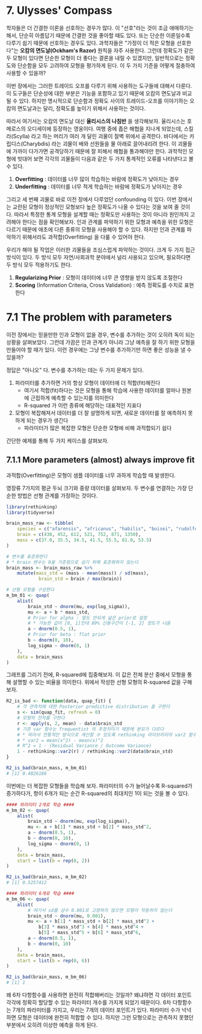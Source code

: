 # 7. Ulysses' Compass

학자들은 더 간결한 이론을 선호하는 경우가 많다. 이 "선호"라는 것이 조금 애매하기는 해서, 단순히 아름답기 때문에 간결한 것을 좋아할 때도 있다. 
또는 단순한 이론일수록 다루기 쉽기 때문에 선호하는 경우도 있다. 
과학자들은 "가정이 더 적은 모형을 선호한다"는 **오캄의 면도날(Ockham's Razor)** 원칙을 자주 사용한다. 
그런데 정확도가 같은 두 모형이 있다면 단순한 모형이 더 좋다는 결론을 내릴 수 있겠지만, 일반적으로는 정확도와 단순함을 모두 고려하여 모형을 평가하게 된다. 
이 두 가지 기준을 어떻게 절충하여 사용할 수 있을까?

이번 장에서는 그러한 트레이드 오프를 다루기 위해 사용하는 도구들에 대해서 다룬다. 
이 도구들은 단순성에 대한 부분은 기능을 포함하고 있기 때문에 오캄의 면도날과 비교될 수 있다. 
하지만 명시적으로 단순함과 정확도 사이의 트레이드-오프를 이야기하는 오캄의 면도날과는 달리, 정확도를 높이기 위해서 사용하는 것이다.

따라서 여기서는 오캄의 면도날 대신 **율리시스의 나침반** 을 생각해보자. 율리시스는 호메로스의 오디세이에 등장하는 영웅이다. 
여행 중에 좁은 해협을 지나게 되었는데, 스킬라(Scylla) 라고 하는 머리가 여러 개 달린 괴물이 절벽 위에서 공격한다. 
바다에서는 카립디스(Charybdis) 라는 괴물이 배와 선원들을 물 아래로 끌어내리려 한다. 이 괴물들에 가까이 다가가면 공격당하기 때문에 잘 피해서 해협을 통과해야만 한다. 
과학적인 모형에 빗대어 보면 각각의 괴물들이 다음과 같은 두 가지 통계적인 오류를 나타낸다고 볼 수 있다.

1. **Overfitting** : 데이터를 너무 많이 학습하는 바람에 정확도가 낮아지는 경우
2. **Underfitting** : 데이터를 너무 적게 학습하는 바람에 정확도가 낮아지는 경우

그리고 세 번째 괴물로 바로 이전 장에서 다루었던 confounding 이 있다. 이번 장에서는 교란된 모형이 정상적인 모형보다 높은 정확도가 나올 수 있다는 것을 보여 줄 것이다.
따라서 특정한 통계 모형을 설계할 때는 정확도만 사용하는 것이 아니라 원인까지 고려해야 한다는 점을 확인해보자. 
인과 관계를 파악하기 위한 모형과 예측을 위한 모형은 다르기 때문에 애초에 다른 종류의 모형을 사용해야 할 수 있다. 
하지만 인과 관계를 파악하기 위해서라도 과적합(Overfitting) 을 다룰 수 있어야 한다. 

우리가 해야 될 작업은 이러한 괴물들을 조심스럽게 파악하는 것이다. 크게 두 가지 접근 방식이 있다. 
두 방식 모두 자연/사회과학 분야에서 널리 사용되고 있으며, 필요하다면 두 방식 모두 적용하기도 한다.

1. **Regularizing Prior** : 모형이 데이터에 너무 큰 영향을 받지 않도록 조절한다 
2. **Scoring** (Information Criteria, Cross Validation) : 예측 정확도를 수치로 표현한다

# 7.1 The problem with parameters

이전 장에서는 믿을만한 인과 모형이 없을 경우, 변수를 추가하는 것이 오히려 독이 되는 상황을 살펴보았다. 그런데 가끔은 인과 관계가 아니라 그냥 예측을 잘 하기 위한 모형을 만들어야 할 때가 있다. 이런 경우에는 그냥 변수를 추가하기만 하면 좋은 성능을 낼 수 있을까?

정답은 "아니오" 다. 변수를 추가하는 데는 두 가지 문제가 있다. 

1. 파라미터를 추가하면 거의 항상 모형이 데이터에 더 적합(fit)해진다
    - 여기서 적합(fit)하다는 것은 모형을 통해 학습에 사용한 데이터를 얼마나 원본에 근접하게 예측할 수 있는지를 의미한다
    - R-squared 가 이런 종류에 해당하는 대표적인 지표다
2. 모형이 복잡해져서 데이터를 더 잘 설명하게 되면, 새로운 데이터를 잘 예측하지 못하게 되는 경우가 생긴다
    - 파라미터가 많은 복잡한 모형은 단순한 모형에 비해 과적합되기 쉽다

간단한 예제를 통해 두 가지 케이스를 살펴보자.

## 7.1.1 More parameters (almost) always improve fit

과적합(Overfitting)은 모형이 샘플 데이터를 너무 과하게 학습할 때 발생한다. 

영장류 7가지의 평균 두뇌 크기와 중량 데이터를 살펴보자. 두 변수를 연결하는 가장 단순한 방법은 선형 관계를 가정하는 것이다. 

```r
library(rethinking)
library(tidyverse)

brain_mass_raw <- tibble(
    species = c("afarensis", "africanus", "habilis", "boisei", "rudolfensis", "ergaster", "sapiens"),
    brain = c(438, 452, 612, 521, 752, 871, 1350),
    mass = c(37.0, 35.5, 34.5, 41.5, 55.5, 61.0, 53.5)
)

# 변수를 표준화한다
# * brain 변수는 0을 기준점으로 삼기 위해 표준화하지 않는다
brain_mass <- brain_mass_raw %>% 
    mutate(mass_std = (mass - mean(mass)) / sd(mass),
            brain_std = brain / max(brain))

# 선형 모형을 구성한다
m_bm_01 <- quap(
    alist(
        brain_std ~ dnorm(mu, exp(log_sigma)),
        mu <- a + b * mass_std,
        # Prior for alpha : 말도 안되게 넓은 prior로 설정
        # * 가능한 값이 [0, 1]인데 89% 신용구간이 [-1, 2] 정도가 나옴
        a ~ dnorm(0.5, 1),
        # Prior for beta : flat prior
        b ~ dnorm(0, 10),
        log_sigma ~ dnorm(0, 1)
    ),
    data = brain_mass
)
```

그래프를 그리기 전에, R-squared에 집중해보자. 이 값은 전체 분산 중에서 모형을 통해 설명할 수 있는 비율을 의미한다. 
위에서 작성한 선형 모형의 R-squared 값을 구해보자.

```r
R2_is_bad <- function(data, quap_fit) {
    # 각 관측치에 대한 Posterior predictive distribution 을 구한다
    s <- sim(quap_fit, refresh = 0)
    # 모형의 잔차를 구한다
    r <- apply(s, 2, mean) - data$brain_std
    # 기존 var 함수는 frequentist 의 추정치이기 때문에 분모가 다르다
    # * 따라서 전통적인 방식으로 계산할 수 있도록 rethinking 라이브러리의 var2 함수를 쓴다
    # * var2 = mean(x^2) - mean(x)^2
    # R^2 = 1 - (Residual Variance / Outcome Variance)
    1 - rethinking::var2(r) / rethinking::var2(data$brain_std)
}

R2_is_bad(brain_mass, m_bm_01)
# [1] 0.4826186
```

이번에는 더 복잡한 모형들을 학습해 보자. 
파라미터의 수가 늘어날수록 R-squared가 증가하다가, 항이 6개가 되는 순간 R-squared의 최대치인 1이 되는 것을 볼 수 있다.

```r
#### 파라미터 2개로 학습 ####
m_bm_02 <- quap(
    alist(
        brain_std ~ dnorm(mu, exp(log_sigma)),
        mu <- a + b[1] * mass_std + b[2] * mass_std^2,
        a ~ dnorm(0.5, 1),
        b ~ dnorm(0, 10),
        log_sigma ~ dnorm(0, 1)
    ),
    data = brain_mass,
    start = list(b = rep(0, 2))
)

R2_is_bad(brain_mass, m_bm_02)
# [1] 0.5257412

#### 파라미터 6개로 학습 ####
m_bm_06 <- quap(
    alist(
        # 여기서 sd를 상수 0.001로 고정하지 않으면 모형이 작동하지 않는다
        brain_std ~ dnorm(mu, 0.001),
        mu <- a + b[1] * mass_std + b[2] * mass_std^2 +
            b[3] * mass_std^3 + b[4] * mass_std^4 +
            b[5] * mass_std^5 + b[6] * mass_std^6,
        a ~ dnorm(0.5, 1),
        b ~ dnorm(0, 10)
    ),
    data = brain_mass, 
    start = list(b = rep(0, 6))
)

R2_is_bad(brain_mass, m_bm_06)
# [1] 1
```

왜 6차 다항함수를 사용하면 완전히 적합해버리는 것일까? 왜냐하면 각 데이터 포인트 각각에 정확히 할당할 수 있는 파라미터 개수를 가지게 되었기 때문이다. 
6차 다항함수는 7개의 파라미터를 가지고, 우리는 7개의 데이터 포인트가 있다. 파라미터 수가 넉넉하면 모형은 데이터에 완전히 적합할 수 있다. 
하지만 그런 모형으로는 관측하지 못했던 부분에서 오히려 이상한 예측을 하게 된다.
